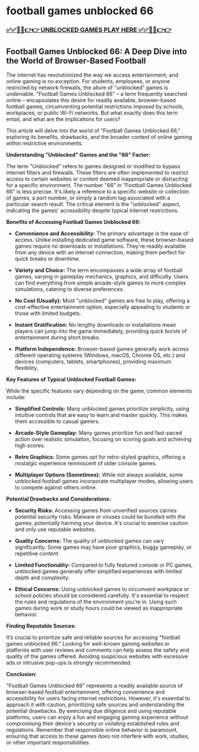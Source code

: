 # football games unblocked 66

### [✅✅🔴🔴👉👉 UNBLOCKED GAMES PLAY HERE ✅✅🔴🔴👉👉](https://topstoryindia.com)

## Football Games Unblocked 66: A Deep Dive into the World of Browser-Based Football

The internet has revolutionized the way we access entertainment, and online gaming is no exception.  For students, employees, or anyone restricted by network firewalls, the allure of "unblocked" games is undeniable.  "Football Games Unblocked 66" – a term frequently searched online – encapsulates this desire for readily available, browser-based football games, circumventing potential restrictions imposed by schools, workplaces, or public Wi-Fi networks.  But what exactly does this term entail, and what are the implications for users?

This article will delve into the world of "Football Games Unblocked 66," exploring its benefits, drawbacks, and the broader context of online gaming within restrictive environments.

**Understanding "Unblocked" Games and the "66" Factor:**

The term "Unblocked" refers to games designed or modified to bypass internet filters and firewalls.  These filters are often implemented to restrict access to certain websites or content deemed inappropriate or distracting for a specific environment.  The number "66" in "Football Games Unblocked 66" is less precise.  It's likely a reference to a specific website or collection of games, a port number, or simply a random tag associated with a particular search result.  The critical element is the "unblocked" aspect, indicating the games' accessibility despite typical internet restrictions.

**Benefits of Accessing Football Games Unblocked 66:**

* **Convenience and Accessibility:** The primary advantage is the ease of access.  Unlike installing dedicated game software, these browser-based games require no downloads or installations.  They're readily available from any device with an internet connection, making them perfect for quick breaks or downtime.

* **Variety and Choice:**  The term encompasses a wide array of football games, varying in gameplay mechanics, graphics, and difficulty.  Users can find everything from simple arcade-style games to more complex simulations, catering to diverse preferences.

* **No Cost (Usually):** Most "unblocked" games are free to play, offering a cost-effective entertainment option, especially appealing to students or those with limited budgets.

* **Instant Gratification:**  No lengthy downloads or installations mean players can jump into the game immediately, providing quick bursts of entertainment during short breaks.

* **Platform Independence:**  Browser-based games generally work across different operating systems (Windows, macOS, Chrome OS, etc.) and devices (computers, tablets, smartphones), providing maximum flexibility.


**Key Features of Typical Unblocked Football Games:**

While the specific features vary depending on the game, common elements include:

* **Simplified Controls:** Many unblocked games prioritize simplicity, using intuitive controls that are easy to learn and master quickly.  This makes them accessible to casual gamers.

* **Arcade-Style Gameplay:**  Many games prioritize fun and fast-paced action over realistic simulation, focusing on scoring goals and achieving high scores.

* **Retro Graphics:**  Some games opt for retro-styled graphics, offering a nostalgic experience reminiscent of older console games.

* **Multiplayer Options (Sometimes):** While not always available, some unblocked football games incorporate multiplayer modes, allowing users to compete against others online.

**Potential Drawbacks and Considerations:**

* **Security Risks:**  Accessing games from unverified sources carries potential security risks.  Malware or viruses could be bundled with the games, potentially harming your device.  It's crucial to exercise caution and only use reputable websites.

* **Quality Concerns:**  The quality of unblocked games can vary significantly.  Some games may have poor graphics, buggy gameplay, or repetitive content.

* **Limited Functionality:**  Compared to fully featured console or PC games, unblocked games generally offer simplified experiences with limited depth and complexity.

* **Ethical Concerns:**  Using unblocked games to circumvent workplace or school policies should be considered carefully.  It's essential to respect the rules and regulations of the environment you're in.  Using such games during work or study hours could be viewed as inappropriate behavior.


**Finding Reputable Sources:**

It’s crucial to prioritize safe and reliable sources for accessing "football games unblocked 66."  Looking for well-known gaming websites or platforms with user reviews and comments can help assess the safety and quality of the games offered.  Avoiding suspicious websites with excessive ads or intrusive pop-ups is strongly recommended.


**Conclusion:**

"Football Games Unblocked 66" represents a readily available source of browser-based football entertainment, offering convenience and accessibility for users facing internet restrictions.  However, it's essential to approach it with caution, prioritizing safe sources and understanding the potential drawbacks.  By exercising due diligence and using reputable platforms, users can enjoy a fun and engaging gaming experience without compromising their device's security or violating established rules and regulations.  Remember that responsible online behavior is paramount, ensuring that access to these games does not interfere with work, studies, or other important responsibilities.
